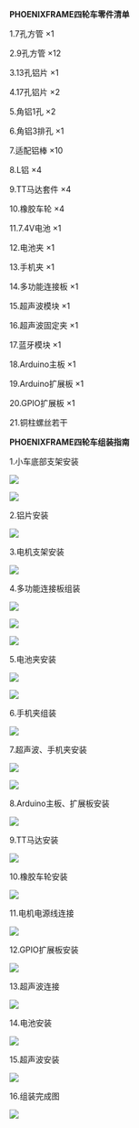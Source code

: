 **PHOENIXFRAME四轮车零件清单**

1.7孔方管 ×1

2.9孔方管 ×12

3.13孔铝片 ×1

4.17孔铝片 ×2

5.角铝1孔 ×2

6.角铝3排孔 ×1

7.适配铝棒 ×10

8.L铝  ×4

9.TT马达套件 ×4

10.橡胶车轮 ×4

11.7.4V电池 ×1

12.电池夹 ×1

13.手机夹 ×1

14.多功能连接板 ×1

15.超声波模块 ×1

16.超声波固定夹 ×1

17.蓝牙模块 ×1

18.Arduino主板 ×1

19.Arduino扩展板 ×1

20.GPIO扩展板 ×1

21.铜柱螺丝若干

**PHOENIXFRAME四轮车组装指南**

1.小车底部支架安装

![](/assets/S1.png)

![](/assets/S2.png)

2.铝片安装

![](/assets/S3.png)

3.电机支架安装

![](/assets/S4.png)

4.多功能连接板组装

![](/assets/c6.png)

![](/assets/C7.png)

![](/assets/s5.png)

5.电池夹安装

![](/assets/S6.png)

![](/assets/S7.png)

6.手机夹组装

![](/assets/S8.png)

7.超声波、手机夹安装

![](/assets/S9.png)

![](/assets/S10.png)

8.Arduino主板、扩展板安装

![](/assets/S11.png)

9.TT马达安装

![](/assets/S12.png)

10.橡胶车轮安装

![](/assets/S13.png)

11.电机电源线连接

![](/assets/S14.png)

12.GPIO扩展板安装

![](/assets/S15.png)

13.超声波连接

![](/assets/S16.png)

14.电池安装

![](/assets/S17.png)

15.超声波安装

![](/assets/s18.png)

16.组装完成图

![](/assets/S19.png)


